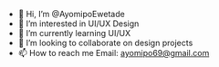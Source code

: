- 👋 Hi, I’m @AyomipoEwetade
- 👀 I’m interested in UI/UX Design
- 🌱 I’m currently learning UI/UX
- 💞️ I’m looking to collaborate on design projects
- 📫 How to reach me Email: ayomipo69@gmail.com

<!---
AyomipoEwetade/AyomipoEwetade is a ✨ special ✨ repository because its `README.md` (this file) appears on your GitHub profile.
You can click the Preview link to take a look at your changes.
--->
